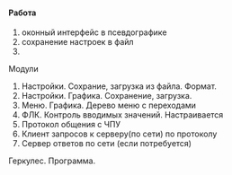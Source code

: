 #### Работа

1. оконный интерфейс в псевдографике
2. сохранение настроек в файл
3. 


Модули

1. Настройки. Сохрание, загрузка из файла. Формат.
2. Настройки. Графика. Сохранение, загрузка.
3. Меню. Графика. Дерево меню с переходами
4. ФЛК. Контроль вводимых значений. Настраивается
5. Протокол общения с ЧПУ
6. Клиент запросов к серверу(по сети) по протоколу
7. Сервер ответов по сети (если потребуется) 




Геркулес. Программа.